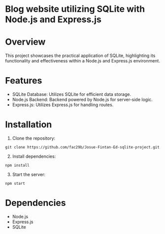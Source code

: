 # Blog website utilizing SQLite with Node.js and Express.js

# Overview

This project showcases the practical application of SQLite, highlighting its functionality and effectiveness within a Node.js and Express.js environment.

# Features

- SQLite Database: Utilizes SQLite for efficient data storage.
- Node.js Backend: Backend powered by Node.js for server-side logic.
- Express.js: Utilizes Express.js for handling routes.

# Installation

1. Clone the repository:

```
git clone https://github.com/fac29b/Josue-Fintan-Ed-sqlite-project.git
```

2. Install dependencies:

```
npm install
```

3. Start the server:

```
npm start
```

# Dependencies

- Node.js
- Express.js
- SQLite
